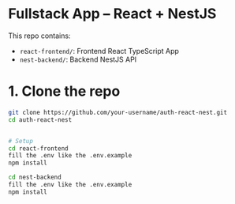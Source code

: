 # Fullstack App – React + NestJS

This repo contains:

- `react-frontend/`: Frontend React TypeScript App
- `nest-backend/`: Backend NestJS API


# 1. Clone the repo
```bash
git clone https://github.com/your-username/auth-react-nest.git
cd auth-react-nest


# Setup
cd react-frontend
fill the .env like the .env.example
npm install

cd nest-backend
fill the .env like the .env.example
npm install